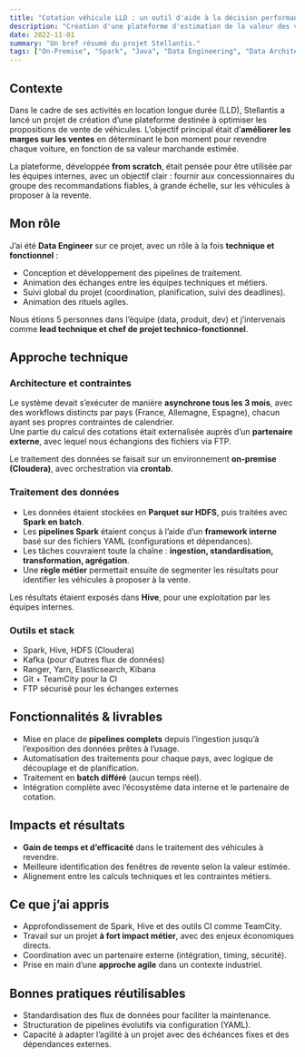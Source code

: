 ```yaml
---
title: "Cotation véhicule LLD : un outil d'aide à la décision performant"
description: "Création d'une plateforme d'estimation de la valeur des véhicules en LLD, utilisée pour la vente et les campagnes marketing."
date: 2022-11-01
summary: "Un bref résumé du projet Stellantis."
tags: ["On-Premise", "Spark", "Java", "Data Engineering", "Data Architecture"]
---
```

## Contexte

Dans le cadre de ses activités en location longue durée (LLD), Stellantis a lancé un projet de création d’une plateforme destinée à optimiser les propositions de vente de véhicules. L’objectif principal était d’**améliorer les marges sur les ventes** en déterminant le bon moment pour revendre chaque voiture, en fonction de sa valeur marchande estimée.

La plateforme, développée **from scratch**, était pensée pour être utilisée par les équipes internes, avec un objectif clair : fournir aux concessionnaires du groupe des recommandations fiables, à grande échelle, sur les véhicules à proposer à la revente.

## Mon rôle

J’ai été **Data Engineer** sur ce projet, avec un rôle à la fois **technique et fonctionnel** :

- Conception et développement des pipelines de traitement.
- Animation des échanges entre les équipes techniques et métiers.
- Suivi global du projet (coordination, planification, suivi des deadlines).
- Animation des rituels agiles.

Nous étions 5 personnes dans l’équipe (data, produit, dev) et j’intervenais comme **lead technique et chef de projet technico-fonctionnel**.

## Approche technique

### Architecture et contraintes

Le système devait s’exécuter de manière **asynchrone tous les 3 mois**, avec des workflows distincts par pays (France, Allemagne, Espagne), chacun ayant ses propres contraintes de calendrier.  
Une partie du calcul des cotations était externalisée auprès d’un **partenaire externe**, avec lequel nous échangions des fichiers via FTP.

Le traitement des données se faisait sur un environnement **on-premise (Cloudera)**, avec orchestration via **crontab**.

### Traitement des données

- Les données étaient stockées en **Parquet sur HDFS**, puis traitées avec **Spark en batch**.
- Les **pipelines Spark** étaient conçus à l’aide d’un **framework interne** basé sur des fichiers YAML (configurations et dépendances).
- Les tâches couvraient toute la chaîne : **ingestion, standardisation, transformation, agrégation**.
- Une **règle métier** permettait ensuite de segmenter les résultats pour identifier les véhicules à proposer à la vente.

Les résultats étaient exposés dans **Hive**, pour une exploitation par les équipes internes.

### Outils et stack

- Spark, Hive, HDFS (Cloudera)
- Kafka (pour d’autres flux de données)
- Ranger, Yarn, Elasticsearch, Kibana
- Git + TeamCity pour la CI
- FTP sécurisé pour les échanges externes

## Fonctionnalités & livrables

- Mise en place de **pipelines complets** depuis l’ingestion jusqu’à l’exposition des données prêtes à l’usage.
- Automatisation des traitements pour chaque pays, avec logique de découplage et de planification.
- Traitement en **batch différé** (aucun temps réel).
- Intégration complète avec l’écosystème data interne et le partenaire de cotation.

## Impacts et résultats

- **Gain de temps et d’efficacité** dans le traitement des véhicules à revendre.
- Meilleure identification des fenêtres de revente selon la valeur estimée.
- Alignement entre les calculs techniques et les contraintes métiers.

## Ce que j’ai appris

- Approfondissement de Spark, Hive et des outils CI comme TeamCity.
- Travail sur un projet **à fort impact métier**, avec des enjeux économiques directs.
- Coordination avec un partenaire externe (intégration, timing, sécurité).
- Prise en main d’une **approche agile** dans un contexte industriel.

## Bonnes pratiques réutilisables

- Standardisation des flux de données pour faciliter la maintenance.
- Structuration de pipelines évolutifs via configuration (YAML).
- Capacité à adapter l’agilité à un projet avec des échéances fixes et des dépendances externes.